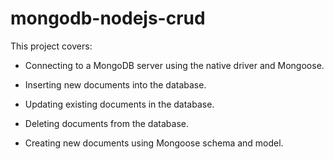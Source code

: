 # mongodb-nodejs-crud

This project covers:

* Connecting to a MongoDB server using the native driver and Mongoose.

* Inserting new documents into the database.

* Updating existing documents in the database.

* Deleting documents from the database.
  
* Creating new documents using Mongoose schema and model.
